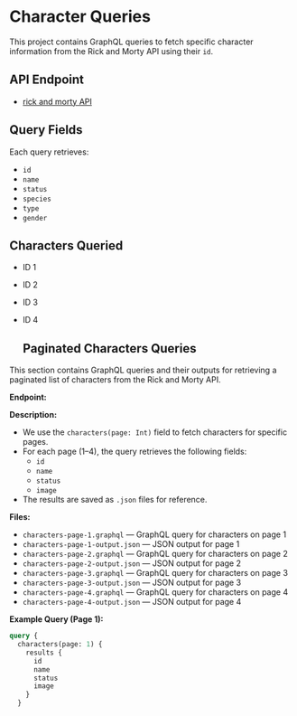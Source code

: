 # Character Queries

This project contains GraphQL queries to fetch specific character information from the Rick and Morty API using their `id`.

## API Endpoint
- [rick and morty API](https://rickandmortyapi.com/graphql)
## Query Fields
Each query retrieves:
- `id`
- `name`
- `status`
- `species`
- `type`
- `gender`

## Characters Queried
- ID 1
- ID 2
- ID 3
- ID 4

  ## Paginated Characters Queries

This section contains GraphQL queries and their outputs for retrieving a paginated list of characters from the Rick and Morty API.

**Endpoint:**

**Description:**
- We use the `characters(page: Int)` field to fetch characters for specific pages.
- For each page (1–4), the query retrieves the following fields:
  - `id`
  - `name`
  - `status`
  - `image`
- The results are saved as `.json` files for reference.

**Files:**
- `characters-page-1.graphql` — GraphQL query for characters on page 1
- `characters-page-1-output.json` — JSON output for page 1
- `characters-page-2.graphql` — GraphQL query for characters on page 2
- `characters-page-2-output.json` — JSON output for page 2
- `characters-page-3.graphql` — GraphQL query for characters on page 3
- `characters-page-3-output.json` — JSON output for page 3
- `characters-page-4.graphql` — GraphQL query for characters on page 4
- `characters-page-4-output.json` — JSON output for page 4

**Example Query (Page 1):**
```graphql
query {
  characters(page: 1) {
    results {
      id
      name
      status
      image
    }
  }

